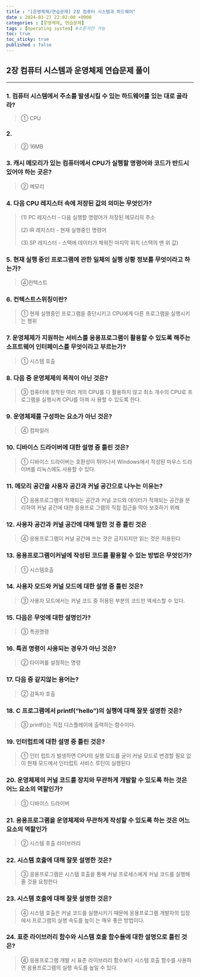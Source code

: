 ```yaml
---
title : "[운영체제/연습문제] 2장 컴퓨터 시스템과 하드웨어"
date : 2024-03-27 22:02:00 +0900
categories : [운영체제, 연습문제]
tags : [operating system] #소문자만 가능
toc: true
toc_sticky: true
published : false
---
```


## 2장 컴퓨터 시스템과 운영체제 연습문제 풀이

---

### 1. 컴퓨터 시스템에서 주소를 발생시킬 수 있는 하드웨어를 있는 대로 골라라? 

> ① CPU

### 2. 

> ② 16MB

### 3. 캐시 메모리가 있는 컴퓨터에서 CPU가 실행할 명령어와 코드가 반드시 있어야 하는 곳은?

> ② 메모리

### 4. 다음 CPU 레지스터 속에 저장된 값의 의미는 무엇인가?

> (1) PC 레지스터 - 다음 실행할 명령어가 저장된 메모리의 주소
>
> (2) IR 레지스터 - 현재 실행중인 명령어
>
> (3) SP 레지스터 - 스택에 데이터가 채워진 마지막 위치 (스택의 맨 위 값)

### 5. 현재 실행 중인 프로그램에 관한 일체의 실행 상황 정보를 무엇이라고 하는가?

> ④컨텍스트

### 6. 컨텍스트스위칭이란?

> ① 현재 실행중인 프로그램을 중단시키고 CPU에게 다른 프로그램을 실행시키는 행위

### 7. 운영체제가 지원하는 서비스를 응용프로그램이 활용할 수 있도록 해주는 소프트웨어 인터페이스를 무엇이라고 부르는가?

> ① 시스템 호출

### 8. 다음 중 운영체제의 목적이 아닌 것은?

> ③ 컴퓨터에 장착된 여러 개의 CPU를 다 활용하지 않고 최소 개수의 CPU로 프로그램을 실행시켜 CPU를 아껴 사 용할 수 있도록 한다.

### 9. 운영체제를 구성하는 요소가 아닌 것은?

> ④ 컴파일러

### 10. 디바이스 드라이버에 대한 설명 중 틀린 것은?

> ① 디바이스 드라이버는 호환성이 뛰어나서 Windows에서 작성된 마우스 드라이버를 리눅스에도 사용할 수 있다.

### 11. 메모리 공간을 사용자 공간과 커널 공간으로 나누는 이유는?

> ① 응용프로그램이 적재되는 공간과 커널 코드와 데이터가 적재되는 공간을 분리하여 커널 공간에 대한 응용프로 그램의 직접 접근을 막아 보호하기 위해

### 12. 사용자 공간과 커널 공간에 대해 말한 것 중 틀린 것은

> ④ 응용프로그램이 커널 공간에 쓰는 것은 금지되지만 읽는 것은 허용된다

### 13. 응용프로그램이커널에 작성된 코드를 활용할 수 있는 방법은 무엇인가?

> ① 시스템호출

### 14. 사용자 모드와 커널 모드에 대한 설명 중 틀린 것은?

> ③ 사용자 모드에서는 커널 코드 중 허용된 부분의 코드만 액세스할 수 있다.

### 15. 다음은 무엇에 대한 설명인가?

> ③ 특권명령

### 16. 특권 명령이 사용되는 경우가 아닌 것은?

> ② 타이머를 설정하는 명령

### 17. 다음 중 같지않는 용어는?

> ② 감독자 호출

### 18. C 프로그램에서 printf(“hello”)의 실행에 대해 잘못 설명한 것은? 

> ③ printf()는 직접 디스플레이에 출력하는 함수이다.

### 19. 인터럽트에 대한 설명 중 틀린 것은?

> ① 인터 럽트가 발생하면 CPU의 실행 모드를 굳이 커널 모드로 변경할 필요 없이 현재 모드에서 인터럽트 서비스 루틴이 실행된다

### 20. 운영체제의 커널 코드를 장치와 무관하게 개발할 수 있도록 하는 것은 어느 요소의 역할인가?

> ③ 디바이스 드라이버

### 21. 응용프로그램을 운영체제와 무관하게 작성할 수 있도록 하는 것은 어느 요소의 역할인가

> ② 시스템 호출 라이브러리

### 22. 시스템 호출에 대해 잘못 설명한 것은?

> ③ 응용프로그램은 시스템 호출을 통해 커널 프로세스에게 커널 코드를 실행해 줄 것을 요청한다

### 23. 시스템 호출에 대해 잘못 설명한 것은?

> ④ 시스템 호출은 커널 코드를 실행시키기 때문에 응용프로그램 개발자의 입장에서 프로그램의 실행 속도를 높이 는 매우 좋은 방법이다.

### 24. 표준 라이브러리 함수와 시스템 호출 함수들에 대한 설명으로 틀린 것은?

> ④ 응용프로그램 개발 시 표준 라이브러리 함수보다 시스템 호출 함수를 사용하면 응용프로그램의 실행 속도를 높일 수 있다.